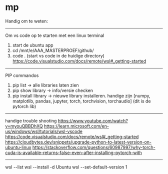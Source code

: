 # mp
Handig om te weten:

---------------------------------------------------------
Om vs code op te starten met een linux terminal
1) start de ubuntu app
2) cd /mnt/e/AAA_MASTERPROEF/github/
3) code . (start vs code in de huidige directory)
https://code.visualstudio.com/docs/remote/wsl#_getting-started 

----------------------------------------------------------

PIP commandos
1) pip list -> alle libraries laten zien
2) pip show library -> info/versie checken
3) pip install library -> nieuwe library installeren. handige zijn [numpy, matplotlib, pandas, jupyter, torch, torchvision, torchaudio] (dit is de pytorch lib)

-----------------------------------------------------------

handige trouble shooting
https://www.youtube.com/watch?v=myouQBBDhXQ 
https://learn.microsoft.com/en-us/windows/wsl/tutorials/wsl-vscode
https://code.visualstudio.com/docs/remote/wsl#_getting-started
https://cloudbytes.dev/snippets/upgrade-python-to-latest-version-on-ubuntu-linux
https://stackoverflow.com/questions/60987997/why-torch-cuda-is-available-returns-false-even-after-installing-pytorch-with

-----------------------------------------------------------
wsl --list
wsl --install -d Ubuntu
wsl --set-default-version 1

